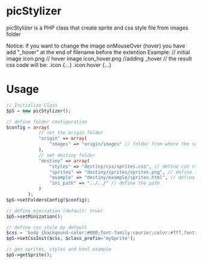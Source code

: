 # picStylizer

picStylizer is a PHP class that create sprite and css style file from images folder

Notice: if you want to change the image onMouseOver (hover) you have add "_hover" at the end of filename before the extention
Example: 
// initial image
icon.png
// hover image
icon_hover.png //adding _hover
// the result css code will be:
.icon {...}
.icon:hover {...}

# Usage

```php
// Initialize Class
$pS = new picStylizer();

// define folder configuration
$config = array(
			// set the origin folder
			"origin" => array(
				"images" => "origin/images" // folder from where the script will take the images
			),
			// set destiny folder
			"destiny" => array(
				"styles" => "destiny/css/sprites.css", // define css style of sprites
				"sprites" => "destiny/sprites/sprites.png", // define the sprite image result
				"example" => "destiny/example/sprites.html", // define the html example
				"ini_path" => "../../" // define the path
			)
		);
$pS->setFoldersConfig($config);

// define minization (default: true)
$pS->setMinization();

// define css style by default
$css = 'body {backgound-color:#000;font-family:courier;color:#fff,font-size:14px;}';
$pS->setCssInit($css, $class_prefix='mySprite');

// gen sprites, styles and html example
$pS->getSprite();
```
